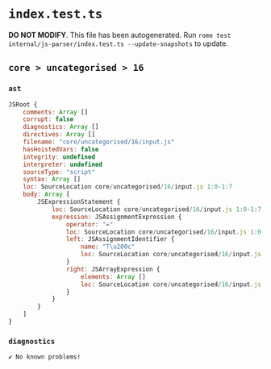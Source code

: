 # `index.test.ts`

**DO NOT MODIFY**. This file has been autogenerated. Run `rome test internal/js-parser/index.test.ts --update-snapshots` to update.

## `core > uncategorised > 16`

### `ast`

```javascript
JSRoot {
	comments: Array []
	corrupt: false
	diagnostics: Array []
	directives: Array []
	filename: "core/uncategorised/16/input.js"
	hasHoistedVars: false
	integrity: undefined
	interpreter: undefined
	sourceType: "script"
	syntax: Array []
	loc: SourceLocation core/uncategorised/16/input.js 1:0-1:7
	body: Array [
		JSExpressionStatement {
			loc: SourceLocation core/uncategorised/16/input.js 1:0-1:7
			expression: JSAssignmentExpression {
				operator: "="
				loc: SourceLocation core/uncategorised/16/input.js 1:0-1:7
				left: JSAssignmentIdentifier {
					name: "T\u200c"
					loc: SourceLocation core/uncategorised/16/input.js 1:0-1:2 (T‌)
				}
				right: JSArrayExpression {
					elements: Array []
					loc: SourceLocation core/uncategorised/16/input.js 1:5-1:7
				}
			}
		}
	]
}
```

### `diagnostics`

```
✔ No known problems!

```
